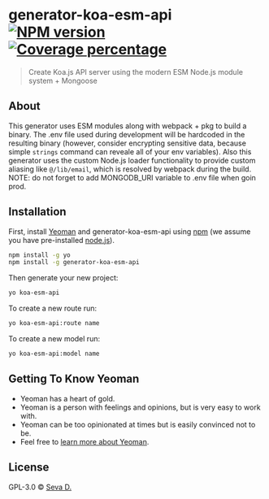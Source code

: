 # generator-koa-esm-api [![NPM version][npm-image]][npm-url] [![Coverage percentage][coveralls-image]][coveralls-url]
> Create Koa.js API server using the modern ESM Node.js module system + Mongoose

## About
This generator uses ESM modules along with webpack + pkg to build a binary. The .env file used during development will be hardcoded in the resulting binary (however, consider encrypting sensitive data, because simple `strings` command can reveale all of your env variables). Also this generator uses the custom Node.js loader functionality to provide custom aliasing like `@/lib/email`, which is resolved by webpack during the build. 
NOTE: do not forget to add MONGODB_URI variable to .env file when goin prod.

## Installation

First, install [Yeoman](http://yeoman.io) and generator-koa-esm-api using [npm](https://www.npmjs.com/) (we assume you have pre-installed [node.js](https://nodejs.org/)).

```bash
npm install -g yo
npm install -g generator-koa-esm-api
```

Then generate your new project:

```bash
yo koa-esm-api
```
To create a new route run:

```bash
yo koa-esm-api:route name
```
To create a new model run:

```bash
yo koa-esm-api:model name
```

## Getting To Know Yeoman

 * Yeoman has a heart of gold.
 * Yeoman is a person with feelings and opinions, but is very easy to work with.
 * Yeoman can be too opinionated at times but is easily convinced not to be.
 * Feel free to [learn more about Yeoman](http://yeoman.io/).

## License

GPL-3.0 © [Seva D.]()

[npm-image]: https://badge.fury.io/js/generator-koa-esm-api.svg
[npm-url]: https://npmjs.org/package/generator-koa-esm-api
[coveralls-image]: https://coveralls.io/repos/vaguue/generator-koa-esm-api/badge.svg
[coveralls-url]: https://coveralls.io/r/vaguue/generator-koa-esm-api
